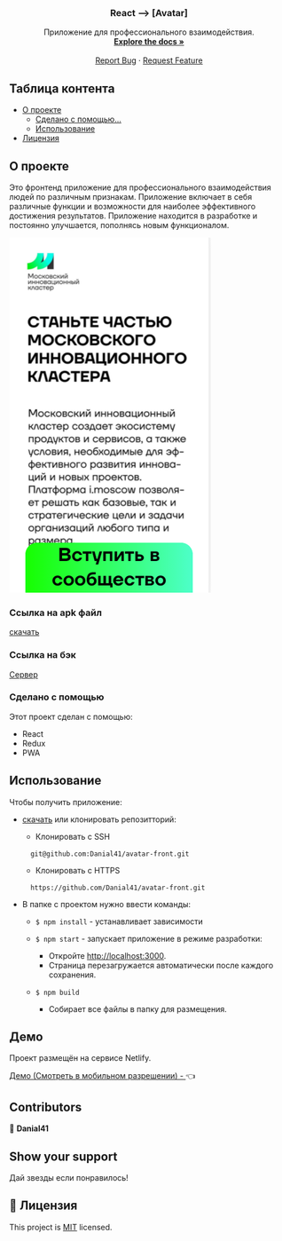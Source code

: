 <!--
*** Thanks for checking out this README Template. If you have a suggestion that would
*** make this better, please fork the repo and create a pull request or simply open
*** an issue with the tag "enhancement".
*** Thanks again! Now go create something AMAZING! :D
-->

<!-- PROJECT SHIELDS -->
<!--
*** I'm using markdown "reference style" links for readability.
*** Reference links are enclosed in brackets [ ] instead of parentheses ( ).
*** See the bottom of this document for the declaration of the reference variables
*** for contributors-url, forks-url, etc. This is an optional, concise syntax you may use.
*** https://www.markdownguide.org/basic-syntax/#reference-style-links
-->
<!-- [![Contributors][contributors-shield]][contributors-url]
[![Forks][forks-shield]][forks-url]
[![Stargazers][stars-shield]][stars-url]
[![Issues][issues-shield]][issues-url] -->


<!-- PROJECT LOGO -->
<br />
<p align="center">  
  <a href="https://github.com/Danial41/avatar-front">
  </a>

  <h3 align="center">React --> [Avatar]</h3>

  <p align="center">
    Приложение для профессионального взаимодействия. 
    <br />
    <a href="https://github.com/Danial41/avatar-front"><strong>Explore the docs »</strong></a>
    <br />
    <br />
    <a href="https://github.com/Danial41/avatar-front">Report Bug</a>
    ·
    <a href="https://github.com/Danial41/avatar-front">Request Feature</a>
  </p>
</p>

<!-- TABLE OF CONTENTS -->
## Таблица контента

* [О проекте](#about-the-project)
  * [Сделано с помощью...](#built-with)
  * [Использование](#usage)
* [Лицензия](#license)

<!-- ABOUT THE PROJECT -->
## О проекте
Это фронтенд приложение для профессионального взаимодействия людей по различным признакам. Приложение включает в себя различные функции и возможности для наиболее эффективного 
достижения результатов. Приложение находится в разработке и постоянно улучшается, пополнясь новым функционалом.

![screenshot-1](src/screenshot.PNG)

### Ссылка на apk файл

[скачать](https://disk.yandex.ru/d/ijcRa2ubv0SA1w)

### Ссылка на бэк

[Сервер](https://github.com/Danial41/avatar-back)

### Сделано с помощью
Этот проект сделан с помощью:
* React
* Redux
* PWA

<!-- INSTALLATION -->
## Использование

Чтобы получить приложение:
* [скачать](https://github.com/Danial41/avatar-front) или клонировать репозитторий:
  - Клонировать с SSH
  ```
    git@github.com:Danial41/avatar-front.git
  ```
  - Клонировать с HTTPS
  ```
    https://github.com/Danial41/avatar-front.git
  ```

* В папке с проектом нужно ввести команды:

  - `$ npm install` - устанавливает зависимости

  - `$ npm start` - запускает приложение в режиме разработки:
    - Откройте [http://localhost:3000](http://localhost:3000).
    - Страница перезагружается автоматически после каждого сохранения.

  - `$ npm build`
    - Собирает все файлы в папку для размещения.

## Демо
Проект размещён на сервисе Netlify.

[Демо (Смотреть в мобильном разрешении) - ](https://scary-avatar.netlify.app/) :point_left:

<!-- CONTACT -->
## Contributors

👤 **Danial41**

## Show your support

Дай звезды если понравилось!

## 📝 Лицензия

This project is [MIT](https://opensource.org/licenses/MIT) licensed.
